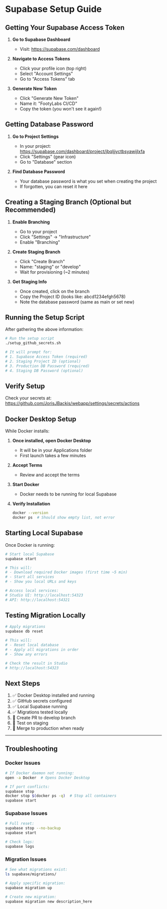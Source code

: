 # Supabase Setup Guide

## Getting Your Supabase Access Token

1. **Go to Supabase Dashboard**
   - Visit: https://supabase.com/dashboard

2. **Navigate to Access Tokens**
   - Click your profile icon (top right)
   - Select "Account Settings"
   - Go to "Access Tokens" tab

3. **Generate New Token**
   - Click "Generate New Token"
   - Name it: "FootyLabs CI/CD"
   - Copy the token (you won't see it again!)

## Getting Database Password

1. **Go to Project Settings**
   - In your project: https://supabase.com/dashboard/project/jbqljjyctbsyawijlxfa
   - Click "Settings" (gear icon)
   - Go to "Database" section

2. **Find Database Password**
   - Your database password is what you set when creating the project
   - If forgotten, you can reset it here

## Creating a Staging Branch (Optional but Recommended)

1. **Enable Branching**
   - Go to your project
   - Click "Settings" → "Infrastructure"
   - Enable "Branching"

2. **Create Staging Branch**
   - Click "Create Branch"
   - Name: "staging" or "develop"
   - Wait for provisioning (~2 minutes)

3. **Get Staging Info**
   - Once created, click on the branch
   - Copy the Project ID (looks like: abcd1234efgh5678)
   - Note the database password (same as main or set new)

## Running the Setup Script

After gathering the above information:

```bash
# Run the setup script
./setup_github_secrets.sh

# It will prompt for:
# 1. Supabase Access Token (required)
# 2. Staging Project ID (optional)
# 3. Production DB Password (required)
# 4. Staging DB Password (optional)
```

## Verify Setup

Check your secrets at:
https://github.com/JorisJBackis/webapp/settings/secrets/actions

## Docker Desktop Setup

While Docker installs:

1. **Once installed, open Docker Desktop**
   - It will be in your Applications folder
   - First launch takes a few minutes

2. **Accept Terms**
   - Review and accept the terms

3. **Start Docker**
   - Docker needs to be running for local Supabase

4. **Verify Installation**
   ```bash
   docker --version
   docker ps  # Should show empty list, not error
   ```

## Starting Local Supabase

Once Docker is running:

```bash
# Start local Supabase
supabase start

# This will:
# - Download required Docker images (first time ~5 min)
# - Start all services
# - Show you local URLs and keys

# Access local services:
# Studio UI: http://localhost:54323
# API: http://localhost:54321
```

## Testing Migration Locally

```bash
# Apply migrations
supabase db reset

# This will:
# - Reset local database
# - Apply all migrations in order
# - Show any errors

# Check the result in Studio
# http://localhost:54323
```

## Next Steps

1. ✅ Docker Desktop installed and running
2. ✅ GitHub secrets configured
3. ✅ Local Supabase running
4. ✅ Migrations tested locally
5. 🎯 Create PR to develop branch
6. 🎯 Test on staging
7. 🎯 Merge to production when ready

---

## Troubleshooting

### Docker Issues
```bash
# If Docker daemon not running:
open -a Docker  # Opens Docker Desktop

# If port conflicts:
supabase stop
docker stop $(docker ps -q)  # Stop all containers
supabase start
```

### Supabase Issues
```bash
# Full reset:
supabase stop --no-backup
supabase start

# Check logs:
supabase logs
```

### Migration Issues
```bash
# See what migrations exist:
ls supabase/migrations/

# Apply specific migration:
supabase migration up

# Create new migration:
supabase migration new description_here
```
